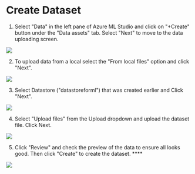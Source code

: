 # Create Dataset

1. Select "Data" in the left pane of Azure ML Studio and click on "+Create" button under the "Data assets" tab. Select "Next" to move to the data uploading screen.

![](https://ajeuwbhvhr.cloudimg.io/colony-recorder.s3.amazonaws.com/files/2023-03-09/9be5c2db-ae70-4489-9ecc-da64721ea892/File.jpeg?tl\_px=0,193\&br\_px=746,613\&sharp=0.8\&width=560\&wat\_scale=50\&wat=1\&wat\_opacity=0.7\&wat\_gravity=northwest\&wat\_url=https://colony-labs-public.s3.us-east-2.amazonaws.com/images/watermarks/watermark\_default.png\&wat\_pad=145,274)

2. To upload data from a local select the "From local files" option and click "Next".

![](https://ajeuwbhvhr.cloudimg.io/colony-recorder.s3.amazonaws.com/files/2023-03-09/6b4f890f-7ae1-41ab-921d-079607e79e19/File.jpeg?tl\_px=273,83\&br\_px=1019,503\&sharp=0.8\&width=560\&wat\_scale=50\&wat=1\&wat\_opacity=0.7\&wat\_gravity=northwest\&wat\_url=https://colony-labs-public.s3.us-east-2.amazonaws.com/images/watermarks/watermark\_default.png\&wat\_pad=275,139)

3. Select Datastore ("datastoreforml") that was created earlier and Click "Next".

![](https://ajeuwbhvhr.cloudimg.io/colony-recorder.s3.amazonaws.com/files/2023-03-09/5575d132-bebf-475b-af17-5e294acb2f19/File.jpeg?tl\_px=0,193\&br\_px=746,613\&sharp=0.8\&width=560\&wat\_scale=50\&wat=1\&wat\_opacity=0.7\&wat\_gravity=northwest\&wat\_url=https://colony-labs-public.s3.us-east-2.amazonaws.com/images/watermarks/watermark\_default.png\&wat\_pad=106,181)

4. Select "Upload files" from the Upload dropdown and upload the dataset file. Click Next.

![](https://ajeuwbhvhr.cloudimg.io/colony-recorder.s3.amazonaws.com/files/2023-03-09/66ba7a2b-03b4-4831-b9b3-15f0cefa0b98/File.jpeg?tl\_px=0,193\&br\_px=746,613\&sharp=0.8\&width=560\&wat\_scale=50\&wat=1\&wat\_opacity=0.7\&wat\_gravity=northwest\&wat\_url=https://colony-labs-public.s3.us-east-2.amazonaws.com/images/watermarks/watermark\_default.png\&wat\_pad=99,198)

5. Click "Review" and check the preview of the data to ensure all looks good. Then click "Create" to create the dataset. ****&#x20;

![](https://ajeuwbhvhr.cloudimg.io/colony-recorder.s3.amazonaws.com/files/2023-03-09/4ca27b63-4174-4f3a-8e69-bf1767644cf9/File.jpeg?tl\_px=273,193\&br\_px=1019,613\&sharp=0.8\&width=560\&wat\_scale=50\&wat=1\&wat\_opacity=0.7\&wat\_gravity=northwest\&wat\_url=https://colony-labs-public.s3.us-east-2.amazonaws.com/images/watermarks/watermark\_default.png\&wat\_pad=396,284)
